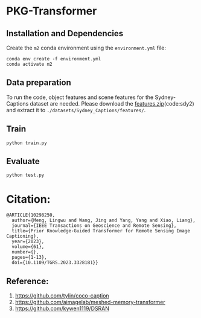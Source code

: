 # PKG-Transformer

## Installation and Dependencies
Create the `m2` conda environment using the `environment.yml` file:
```
conda env create -f environment.yml
conda activate m2
```

## Data preparation
To run the code, object features and scene features for the Sydney-Captions dataset are needed.
Please download the [features.zip](https://pan.baidu.com/s/1o4m4f5doAtAsRr1Z7tv3lw)(code:sdy2) and extract it to `./datasets/Sydney_Captions/features/`.

## Train
```
python train.py
```

## Evaluate
```
python test.py
```

# Citation:
```
@ARTICLE{10298250,
  author={Meng, Lingwu and Wang, Jing and Yang, Yang and Xiao, Liang},
  journal={IEEE Transactions on Geoscience and Remote Sensing}, 
  title={Prior Knowledge-Guided Transformer for Remote Sensing Image Captioning}, 
  year={2023},
  volume={61},
  number={},
  pages={1-13},
  doi={10.1109/TGRS.2023.3328181}}
```

## Reference:
1. https://github.com/tylin/coco-caption
2. https://github.com/aimagelab/meshed-memory-transformer
3. https://github.com/kywen1119/DSRAN
